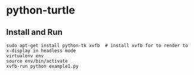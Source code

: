 python-turtle
=========


Install and Run
---------------

    sudo apt-get install python-tk xvfb  # install xvfb for to render to x-display in headless mode
    virtualenv env
    source env/bin/activate
    xvfb-run python example1.py
